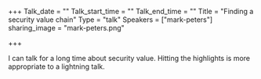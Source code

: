 +++
Talk_date = ""
Talk_start_time = ""
Talk_end_time = ""
Title = "Finding a security value chain"
Type = "talk"
Speakers = ["mark-peters"]
sharing_image = "mark-peters.png"

+++

I can talk for a long time about security value. Hitting the highlights is more appropriate to a lightning talk. 

<div id="presentation-embed-38966529"></div>
<script src='https://slideslive.com/embed_presentation.js'></script>
<script>
    embed = new SlidesLiveEmbed('presentation-embed-38966529', {
        presentationId: '38966529',
        autoPlay: false, // change to true to autoplay the embedded presentation
        verticalEnabled: true
    });
</script>